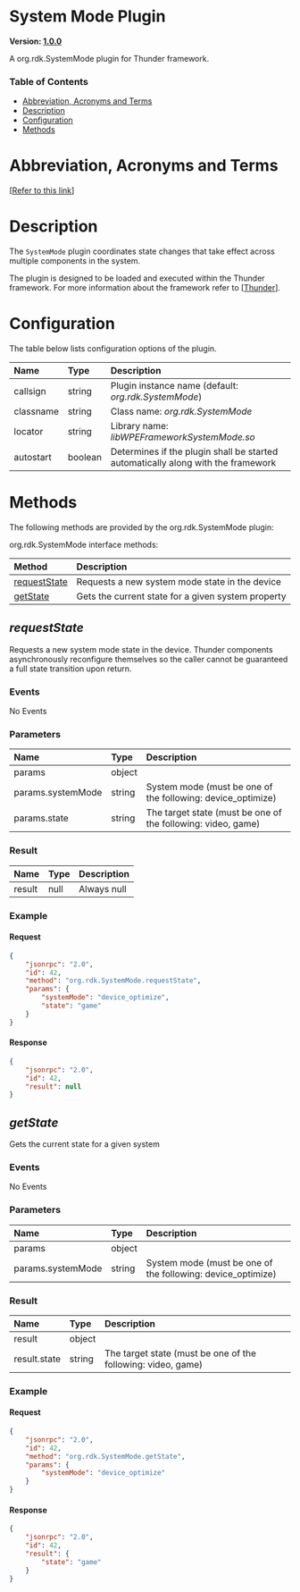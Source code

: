 <!-- Generated automatically, DO NOT EDIT! -->
<a name="System_Mode_Plugin"></a>
# System Mode Plugin

**Version: [1.0.0]()**

A org.rdk.SystemMode plugin for Thunder framework.

### Table of Contents

- [Abbreviation, Acronyms and Terms](#Abbreviation,_Acronyms_and_Terms)
- [Description](#Description)
- [Configuration](#Configuration)
- [Methods](#Methods)

<a name="Abbreviation,_Acronyms_and_Terms"></a>
# Abbreviation, Acronyms and Terms

[[Refer to this link](overview/aat.md)]

<a name="Description"></a>
# Description

The `SystemMode` plugin coordinates state changes that take effect across multiple components in the system.

The plugin is designed to be loaded and executed within the Thunder framework. For more information about the framework refer to [[Thunder](#Thunder)].

<a name="Configuration"></a>
# Configuration

The table below lists configuration options of the plugin.

| Name | Type | Description |
| :-------- | :-------- | :-------- |
| callsign | string | Plugin instance name (default: *org.rdk.SystemMode*) |
| classname | string | Class name: *org.rdk.SystemMode* |
| locator | string | Library name: *libWPEFrameworkSystemMode.so* |
| autostart | boolean | Determines if the plugin shall be started automatically along with the framework |

<a name="Methods"></a>
# Methods

The following methods are provided by the org.rdk.SystemMode plugin:

org.rdk.SystemMode interface methods:

| Method | Description |
| :-------- | :-------- |
| [requestState](#requestState) | Requests a new system mode state in the device |
| [getState](#getState) | Gets the current state for a given system property |


<a name="requestState"></a>
## *requestState*

Requests a new system mode state in the device.  Thunder components asynchronously reconfigure themselves so the caller cannot be guaranteed a full state transition upon return.

### Events

No Events

### Parameters

| Name | Type | Description |
| :-------- | :-------- | :-------- |
| params | object |  |
| params.systemMode | string | System mode (must be one of the following: device_optimize) |
| params.state | string | The target state (must be one of the following: video, game) |

### Result

| Name | Type | Description |
| :-------- | :-------- | :-------- |
| result | null | Always null |

### Example

#### Request

```json
{
    "jsonrpc": "2.0",
    "id": 42,
    "method": "org.rdk.SystemMode.requestState",
    "params": {
        "systemMode": "device_optimize",
        "state": "game"
    }
}
```

#### Response

```json
{
    "jsonrpc": "2.0",
    "id": 42,
    "result": null
}
```

<a name="getState"></a>
## *getState*

Gets the current state for a given system 

### Events

No Events

### Parameters

| Name | Type | Description |
| :-------- | :-------- | :-------- |
| params | object |  |
| params.systemMode | string | System mode (must be one of the following: device_optimize) |

### Result

| Name | Type | Description |
| :-------- | :-------- | :-------- |
| result | object |  |
| result.state | string | The target state (must be one of the following: video, game) |

### Example

#### Request

```json
{
    "jsonrpc": "2.0",
    "id": 42,
    "method": "org.rdk.SystemMode.getState",
    "params": {
        "systemMode": "device_optimize"
    }
}
```

#### Response

```json
{
    "jsonrpc": "2.0",
    "id": 42,
    "result": {
        "state": "game"
    }
}
```

